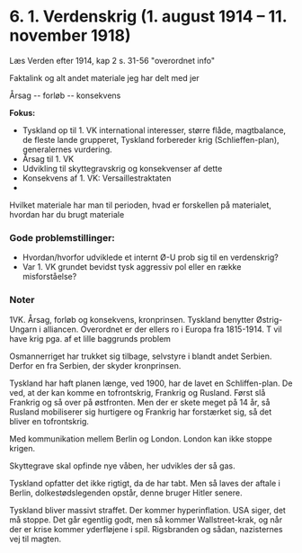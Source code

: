# 6. 1. Verdenskrig (1. august 1914 – 11. november 1918)

Læs Verden efter 1914, kap 2 s. 31-56 "overordnet info"

Faktalink og alt andet materiale jeg har delt med jer

Årsag -- forløb -- konsekvens

**Fokus:**

-   Tyskland op til 1. VK international interesser, større flåde, magtbalance, de fleste lande grupperet, Tyskland forbereder krig (Schlieffen-plan), generalernes vurdering.
-   Årsag til 1. VK
-   Udvikling til skyttegravskrig og konsekvenser af dette
-   Konsekvens af 1. VK: Versaillestraktaten
-

 Hvilket materiale har man til perioden, hvad er forskellen på materialet, hvordan har du brugt materiale

### Gode problemstillinger:
- Hvordan/hvorfor udviklede et internt Ø-U prob sig til en verdenskrig?
- Var 1. VK grundet bevidst tysk aggressiv pol eller en række
misforståelse?

### Noter

1VK. Årsag, forløb og konsekvens, kronprinsen. Tyskland benytter
Østrig-Ungarn i alliancen. Overordnet er der ellers ro i Europa fra
1815-1914. T vil have krig pga. af et lille baggrunds problem

Osmannerriget har trukket sig tilbage, selvstyre i blandt andet Serbien.
Derfor en fra Serbien, der skyder kronprinsen.

Tyskland har haft planen længe, ved 1900, har de lavet en
Schliffen-plan. De ved, at der kan komme en tofrontskrig, Frankrig og
Rusland. Først slå Frankrig og så over på østfronten. Men der er skete
meget på 14 år, så Rusland mobiliserer sig hurtigere og Frankrig har
forstærket sig, så det bliver en tofrontskrig.

Med kommunikation mellem Berlin og London. London kan ikke stoppe
krigen.

Skyttegrave skal opfinde nye våben, her udvikles der så gas.

Tyskland opfatter det ikke rigtigt, da de har tabt. Men så laves der
aftale i Berlin, dolkestødslegenden opstår, denne bruger Hitler senere.

Tyskland bliver massivt straffet. Der kommer hyperinflation. USA siger,
det må stoppe. Det går egentlig godt, men så kommer Wallstreet-krak, og
når der er krise kommer yderfløjene i spil. Rigsbranden og sådan,
nazisternes vej til magten.
